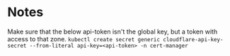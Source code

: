 # Notes
Make sure that the below api-token isn't the global key, but a token with access to that zone.
`kubectl create secret generic cloudflare-api-key-secret --from-literal api-key=<api-token> -n cert-manager`

